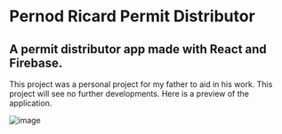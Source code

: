 # Pernod Ricard Permit Distributor

## A permit distributor app made with React and Firebase.

This project was a personal project for my father to aid in his work. This project will see no further developments. Here is a preview of the application.

![image](https://user-images.githubusercontent.com/28469311/110376117-d309d580-8078-11eb-84ff-b68d2825b473.png)
